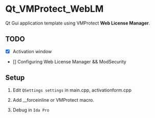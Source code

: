 # Qt_VMProtect_WebLM
 
Qt Gui application template using VMProtect **Web License Manager**.

## TODO

- [x] Activation window

- [] Configuring Web License Manager && ModSecurity

## Setup

1. Edit `QSettings settings` in main.cpp, activationform.cpp

2. Add __forceinline or VMProtect macro.

3. Debug in `Ida Pro`